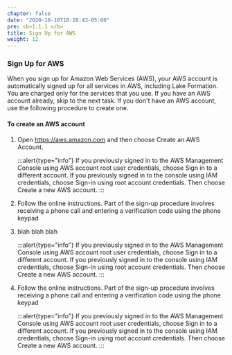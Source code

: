 ```yaml
---
chapter: false
date: "2020-10-10T18:28:43-05:00"
pre: <b>1.1.1 </b>
title: Sign Up for AWS
weight: 12
---
```


### Sign Up for AWS

When you sign up for Amazon Web Services (AWS), your AWS account is automatically signed up for all services in AWS, including Lake Formation. You are charged only for the services that you use. If you have an AWS account already, skip to the next task. If you don't have an AWS account, use the following procedure to create one.

#### To create an AWS account

1. Open https://aws.amazon.com and then choose Create an AWS Account.


    :::alert{type="info"}
    If you previously signed in to the AWS Management Console using AWS account root user credentials, choose Sign in to a different account. If you previously signed in to the console using IAM credentials, choose Sign-in using root account credentials. Then choose Create a new AWS account.
    :::



2. Follow the online instructions. Part of the sign-up procedure involves receiving a phone call and entering a verification code using the phone keypad




3. blah blah blah





    :::alert{type="info"}
    If you previously signed in to the AWS Management Console using AWS account root user credentials, choose Sign in to a different account. If you previously signed in to the console using IAM credentials, choose Sign-in using root account credentials. Then choose Create a new AWS account.
    :::



2. Follow the online instructions. Part of the sign-up procedure involves receiving a phone call and entering a verification code using the phone keypad


    :::alert{type="info"}
    If you previously signed in to the AWS Management Console using AWS account root user credentials, choose Sign in to a different account. If you previously signed in to the console using IAM credentials, choose Sign-in using root account credentials. Then choose Create a new AWS account.
    :::


